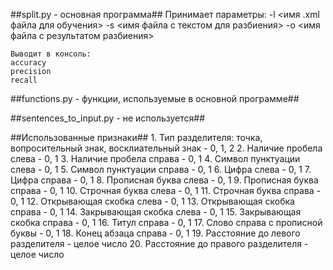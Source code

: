 ##split.py - основная программа##
	Принимает параметры:
	-l <имя .xml файла для обучения>
	-s <имя файла с текстом для разбиения>
	-o <имя файла с результатом разбиения>

	Выводит в консоль:
	accuracy
	precision
	recall

##functions.py - функции, используемые в основной программе##

##sentences_to_input.py - не используется##

##Использованные признаки##
	1. Тип разделителя: точка, вопросительный знак, восклиательный знак - 0, 1, 2
	2. Наличие пробела слева - 0, 1
	3. Наличие пробела справа - 0, 1
	4. Символ пунктуации слева - 0, 1
	5. Символ пунктуации справа - 0, 1
	6. Цифра слева - 0, 1
	7. Цифра справа - 0, 1
	8. Прописная буква слева - 0, 1
	9. Прописная буква справа - 0, 1
	10. Строчная буква слева - 0, 1
	11. Строчная буква справа - 0, 1
	12. Открывающая скобка слева - 0, 1
	13. Открывающая скобка справа - 0, 1
	14. Закрывающая скобка слева - 0, 1
	15. Закрывающая скобка справа - 0, 1
	16. Титул справа - 0, 1
	17. Слово справа с прописной буквы - 0, 1
	18. Конец абзаца справа - 0, 1
	19. Расстояние до левого разделителя - целое число
	20. Расстояние до правого разделителя - целое число